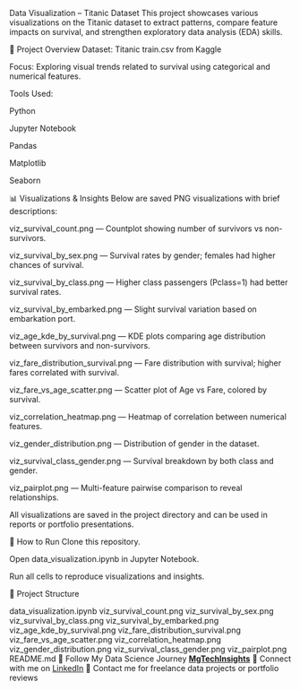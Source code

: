 Data Visualization – Titanic Dataset
This project showcases various visualizations on the Titanic dataset to extract patterns, compare feature impacts on survival, and strengthen exploratory data analysis (EDA) skills.

📌 Project Overview
Dataset: Titanic train.csv from Kaggle

Focus: Exploring visual trends related to survival using categorical and numerical features.

Tools Used:

Python

Jupyter Notebook

Pandas

Matplotlib

Seaborn

📊 Visualizations & Insights
Below are saved PNG visualizations with brief descriptions:

 viz_survival_count.png — Countplot showing number of survivors vs non-survivors.

 viz_survival_by_sex.png — Survival rates by gender; females had higher chances of survival.

 viz_survival_by_class.png — Higher class passengers (Pclass=1) had better survival rates.

 viz_survival_by_embarked.png — Slight survival variation based on embarkation port.

 viz_age_kde_by_survival.png — KDE plots comparing age distribution between survivors and non-survivors.

 viz_fare_distribution_survival.png — Fare distribution with survival; higher fares correlated with survival.

 viz_fare_vs_age_scatter.png — Scatter plot of Age vs Fare, colored by survival.

 viz_correlation_heatmap.png — Heatmap of correlation between numerical features.

 viz_gender_distribution.png — Distribution of gender in the dataset.

 viz_survival_class_gender.png — Survival breakdown by both class and gender.

 viz_pairplot.png — Multi-feature pairwise comparison to reveal relationships.

All visualizations are saved in the project directory and can be used in reports or portfolio presentations.

🚀 How to Run
Clone this repository.

Open data_visualization.ipynb in Jupyter Notebook.

Run all cells to reproduce visualizations and insights.

📂 Project Structure

data_visualization.ipynb
viz_survival_count.png
viz_survival_by_sex.png
viz_survival_by_class.png
viz_survival_by_embarked.png
viz_age_kde_by_survival.png
viz_fare_distribution_survival.png
viz_fare_vs_age_scatter.png
viz_correlation_heatmap.png
viz_gender_distribution.png
viz_survival_class_gender.png
viz_pairplot.png
README.md
🔗 Follow My Data Science Journey **[MgTechInsights](https://mgtechinsights.framer.website)** 
🔗 Connect with me on [LinkedIn](https://www.linkedin.com/in/margaretmary-ajuruchi )
📧 Contact me for freelance data projects or portfolio reviews